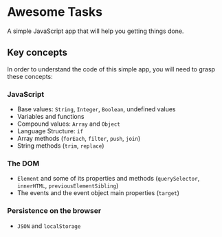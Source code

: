 # Awesome Tasks

A simple JavaScript app that will help you getting things done.

## Key concepts

In order to understand the code of this simple app, you will need to grasp these concepts:

### JavaScript
  * Base values: `String`, `Integer`, `Boolean`, undefined values
  * Variables and functions
  * Compound values: `Array` and `Object`
  * Language Structure: `if`
  * Array methods (`forEach`, `filter`, `push`, `join`)
  * String methods (`trim`, `replace`)

### The DOM
  * `Element` and some of its properties and methods (`querySelector`, `innerHTML`, `previousElementSibling`)
  * The events and the event object main properties (`target`)

### Persistence on the browser
  * `JSON` and `localStorage`

